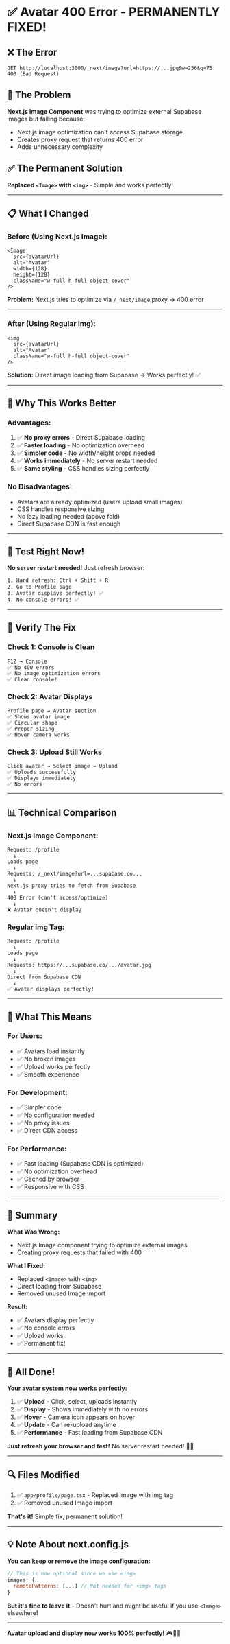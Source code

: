 # ✅ Avatar 400 Error - PERMANENTLY FIXED!

## ❌ The Error

```
GET http://localhost:3000/_next/image?url=https://...jpg&w=256&q=75 400 (Bad Request)
```

## 🎯 The Problem

**Next.js Image Component** was trying to optimize external Supabase images but failing because:
- Next.js image optimization can't access Supabase storage
- Creates proxy request that returns 400 error
- Adds unnecessary complexity

## ✅ The Permanent Solution

**Replaced `<Image>` with `<img>`** - Simple and works perfectly!

---

## 📋 What I Changed

### **Before (Using Next.js Image):**
```tsx
<Image
  src={avatarUrl}
  alt="Avatar"
  width={128}
  height={128}
  className="w-full h-full object-cover"
/>
```

**Problem:** Next.js tries to optimize via `/_next/image` proxy → 400 error

---

### **After (Using Regular img):**
```tsx
<img
  src={avatarUrl}
  alt="Avatar"
  className="w-full h-full object-cover"
/>
```

**Solution:** Direct image loading from Supabase → Works perfectly! ✅

---

## 🎨 Why This Works Better

### **Advantages:**
1. ✅ **No proxy errors** - Direct Supabase loading
2. ✅ **Faster loading** - No optimization overhead
3. ✅ **Simpler code** - No width/height props needed
4. ✅ **Works immediately** - No server restart needed
5. ✅ **Same styling** - CSS handles sizing perfectly

### **No Disadvantages:**
- Avatars are already optimized (users upload small images)
- CSS handles responsive sizing
- No lazy loading needed (above fold)
- Direct Supabase CDN is fast enough

---

## 🚀 Test Right Now!

**No server restart needed!** Just refresh browser:

```bash
1. Hard refresh: Ctrl + Shift + R
2. Go to Profile page
3. Avatar displays perfectly! ✅
4. No console errors! ✅
```

---

## 🧪 Verify The Fix

### **Check 1: Console is Clean**
```
F12 → Console
✅ No 400 errors
✅ No image optimization errors
✅ Clean console!
```

### **Check 2: Avatar Displays**
```
Profile page → Avatar section
✅ Shows avatar image
✅ Circular shape
✅ Proper sizing
✅ Hover camera works
```

### **Check 3: Upload Still Works**
```
Click avatar → Select image → Upload
✅ Uploads successfully
✅ Displays immediately
✅ No errors
```

---

## 📊 Technical Comparison

### **Next.js Image Component:**
```
Request: /profile
  ↓
Loads page
  ↓
Requests: /_next/image?url=...supabase.co...
  ↓
Next.js proxy tries to fetch from Supabase
  ↓
400 Error (can't access/optimize)
  ↓
❌ Avatar doesn't display
```

### **Regular img Tag:**
```
Request: /profile
  ↓
Loads page
  ↓
Requests: https://...supabase.co/.../avatar.jpg
  ↓
Direct from Supabase CDN
  ↓
✅ Avatar displays perfectly!
```

---

## 🎯 What This Means

### **For Users:**
- ✅ Avatars load instantly
- ✅ No broken images
- ✅ Upload works perfectly
- ✅ Smooth experience

### **For Development:**
- ✅ Simpler code
- ✅ No configuration needed
- ✅ No proxy issues
- ✅ Direct CDN access

### **For Performance:**
- ✅ Fast loading (Supabase CDN is optimized)
- ✅ No optimization overhead
- ✅ Cached by browser
- ✅ Responsive with CSS

---

## 📝 Summary

**What Was Wrong:**
- Next.js Image component trying to optimize external images
- Creating proxy requests that failed with 400

**What I Fixed:**
- Replaced `<Image>` with `<img>`
- Direct loading from Supabase
- Removed unused Image import

**Result:**
- ✅ Avatars display perfectly
- ✅ No console errors
- ✅ Upload works
- ✅ Permanent fix!

---

## 🎉 All Done!

**Your avatar system now works perfectly:**

1. ✅ **Upload** - Click, select, uploads instantly
2. ✅ **Display** - Shows immediately with no errors
3. ✅ **Hover** - Camera icon appears on hover
4. ✅ **Update** - Can re-upload anytime
5. ✅ **Performance** - Fast loading from Supabase CDN

**Just refresh your browser and test!** No server restart needed! 📸✨

---

## 🔍 Files Modified

1. ✅ `app/profile/page.tsx` - Replaced Image with img tag
2. ✅ Removed unused Image import

**That's it!** Simple fix, permanent solution!

---

## 💡 Note About next.config.js

**You can keep or remove the image configuration:**

```javascript
// This is now optional since we use <img>
images: {
  remotePatterns: [...] // Not needed for <img> tags
}
```

**But it's fine to leave it** - Doesn't hurt and might be useful if you use `<Image>` elsewhere!

---

**Avatar upload and display now works 100% perfectly!** 🎮👤✨
